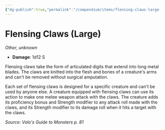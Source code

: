 ```yaml
---
{"dg-publish":true,"permalink":"/compendium/items/flensing-claws-large-vgm/","tags":["compendium/src/5e/vgm","item/rarity/unknown","item/wondrous/wondrous-item"]}
---
```


# Flensing Claws (Large)
*Other, unknown*  

- **Damage**: 1d12 S

Flensing claws take the form of articulated digits that extend into long metal blades. The claws are knitted into the flesh and bones of a creature's arms and can't be removed without surgical amputation.

Each set of flensing claws is designed for a specific creature and can't be used by anyone else. A creature equipped with flensing claws can use its action to make one melee weapon attack with the claws. The creature adds its proficiency bonus and Strength modifier to any attack roll made with the claws, and its Strength modifier to its damage roll when it hits a target with the claws.

*Source: Volo's Guide to Monsters p. 81*